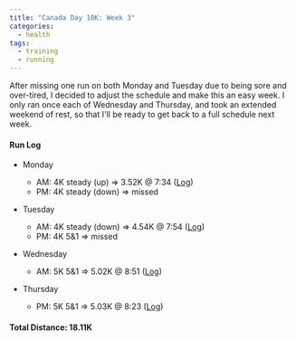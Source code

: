 ```yaml
---
title: "Canada Day 10K: Week 3"
categories:
  - health
tags:
  - training
  - running
---
```


After missing one run on both Monday and Tuesday due to being sore and over-tired, I decided to adjust the schedule and make this an easy week. I only ran once each of Wednesday and Thursday, and took an extended weekend of rest, so that I'll be ready to get back to a full schedule next week.

#### Run Log

- Monday
  - AM: 4K steady (up) &rArr; 3.52K @ 7:34 ([Log](https://runkeeper.com/user/cdevans/activity/1752445355))
  - PM: 4K steady (down) &rArr; missed

- Tuesday
  - AM: 4K steady (down) &rArr; 4.54K @ 7:54 ([Log](https://runkeeper.com/user/cdevans/activity/1753007237))
  - PM: 4K 5&1 &rArr; missed

- Wednesday
  - AM: 5K 5&1 &rArr; 5.02K @ 8:51 ([Log](https://runkeeper.com/user/cdevans/activity/1753656897))

- Thursday
  - PM: 5K 5&1 &rArr; 5.03K @ 8:23 ([Log](https://runkeeper.com/user/cdevans/activity/1754548919))

#### Total Distance: 18.11K
